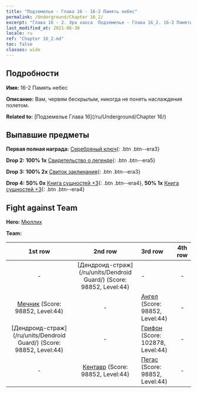 ```yaml
---
title: "Подземелье - Глава 16 - 16-2 Память небес"
permalink: /Underground/Chapter 16_2/
excerpt: "Глава 16 - 2. Эра хаоса  Подземелье - Глава 16_2. 16-2 Память небес"
last_modified_at: 2021-06-30
locale: ru
ref: "Chapter 16_2.md"
toc: false
classes: wide
---
```


## Подробности

 **Имя:** 16-2 Память небес

 **Описание:** Вам, червям бескрылым, никогда не понять наслаждения полетом.

 **Related to:** [Подземелье Глава 16](/ru/Underground/Chapter 16/)

## Выпавшие предметы

 **Первая полная награда:** [Серебряный ключ](/ItemsRU/con_693/){: .btn .btn--era3}

 **Drop 2:** **100% 1x** [Свидетельство о легенде](/ItemsRU/mat_67/){: .btn .btn--era5}

 **Drop 3:** **100% 2x** [Свиток заклинания](/ItemsRU/con_694/){: .btn .btn--era3}

 **Drop 4:** **50% 0x** [Книга сущностей +3](/ItemsRU/mat_60/){: .btn .btn--era4}, **50% 1x** [Книга сущностей +3](/ItemsRU/mat_60/){: .btn .btn--era4}


## Fight against Team
 **Hero:** [Мюллих](/ru/heroes/Mullich/)

 **Team:**


  | 1st row | 2nd row | 3rd row | 4th row |
  |:----:|:----:|:----|:----:|
  | - | [Дендроид-страж](/ru/units/Dendroid Guard/) (Score: 98852, Level:44)  | - | - |
  | [Мечник](/ru/units/Swordsman/) (Score: 98852, Level:44)  | - | [Ангел](/ru/units/Angel/) (Score: 98852, Level:44)  | - |
  | [Дендроид-страж](/ru/units/Dendroid Guard/) (Score: 98852, Level:44)  | - | [Грифон](/ru/units/Griffin/) (Score: 102878, Level:44)  | - |
  | - | [Кентавр](/ru/units/Centaur/) (Score: 98852, Level:44)  | [Пегас](/ru/units/Pegasus/) (Score: 98852, Level:44)  | - |


